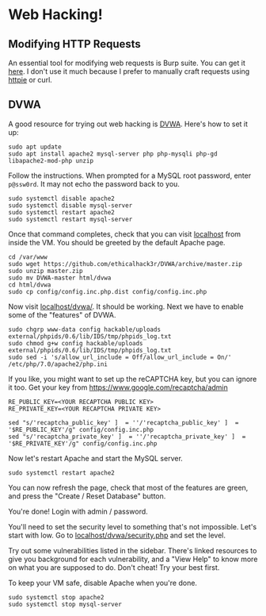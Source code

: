 
# Web Hacking!

## Modifying HTTP Requests

An essential tool for modifying web requests is Burp suite. You can get it [here](https://portswigger.net/burp/communitydownload). I don't use it much because I prefer to manually craft requests using [httpie](https://httpie.org/) or curl. 

## DVWA

A good resource for trying out web hacking is [DVWA](https://github.com/ethicalhack3r/DVWA). Here's how to set it up:

```
sudo apt update
sudo apt install apache2 mysql-server php php-mysqli php-gd libapache2-mod-php unzip
```

Follow the instructions. When prompted for a MySQL root password, enter `p@ssw0rd`. It may not echo the password back to you. 

```
sudo systemctl disable apache2
sudo systemctl disable mysql-server
sudo systemctl restart apache2
sudo systemctl restart mysql-server
```

Once that command completes, check that you can visit [localhost](http://localhost/) from inside the VM. You should be greeted by the default Apache page.

```
cd /var/www
sudo wget https://github.com/ethicalhack3r/DVWA/archive/master.zip
sudo unzip master.zip
sudo mv DVWA-master html/dvwa
cd html/dvwa
sudo cp config/config.inc.php.dist config/config.inc.php
```

Now visit [localhost/dvwa/](http://localhost/dvwa/). It should be working. Next we have to enable some of the "features" of DVWA. 

```
sudo chgrp www-data config hackable/uploads external/phpids/0.6/lib/IDS/tmp/phpids_log.txt
sudo chmod g+w config hackable/uploads external/phpids/0.6/lib/IDS/tmp/phpids_log.txt
sudo sed -i 's/allow_url_include = Off/allow_url_include = On/' /etc/php/7.0/apache2/php.ini
```

If you like, you might want to set up the reCAPTCHA key, but you can ignore it too. Get your key from https://www.google.com/recaptcha/admin

```
RE_PUBLIC_KEY=<YOUR RECAPTCHA PUBLIC KEY>
RE_PRIVATE_KEY=<YOUR RECAPTCHA PRIVATE KEY>

sed "s/'recaptcha_public_key' ]  = ''/'recaptcha_public_key' ]  = '$RE_PUBLIC_KEY'/g" config/config.inc.php
sed "s/'recaptcha_private_key' ]  = ''/'recaptcha_private_key' ]  = '$RE_PRIVATE_KEY'/g" config/config.inc.php
```

Now let's restart Apache and start the MySQL server. 

```
sudo systemctl restart apache2
```

You can now refresh the page, check that most of the features are green, and press the "Create / Reset Database" button. 

You're done! Login with admin / password. 

You'll need to set the security level to something that's not impossible. Let's start with low. Go to [localhost/dvwa/security.php](http://localhost/dvwa/security.php) and set the level. 

Try out some vulnerabilities listed in the sidebar. There's linked resources to give you background for each vulnerability, and a "View Help" to know more on what you are supposed to do. Don't cheat! Try your best first. 

To keep your VM safe, disable Apache when you're done. 

```
sudo systemctl stop apache2
sudo systemctl stop mysql-server
```
